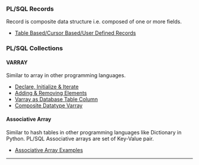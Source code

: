 
### PL/SQL Records
Record is composite data structure i.e. composed of one or more fields.
+ [Table Based/Cursor Based/User Defined Records](https://github.com/shobhit-singh/PLSQL-Programs/blob/master/records.sql)

### PL/SQL Collections

#### VARRAY
Similar to array in other programming languages. 
+ [Declare, Initialize & Iterate](https://github.com/shobhit-singh/PLSQL-Programs/blob/master/varray_01.sql)
+ [Adding & Removing Elements](https://github.com/shobhit-singh/PLSQL-Programs/blob/master/varray_02.sql)
+ [Varray as Database Table Column](https://github.com/shobhit-singh/PLSQL-Programs/blob/master/varray_03.sql)
+ [Composite Datatype Varray](https://github.com/shobhit-singh/PLSQL-Programs/blob/master/varray_04.sql)

#### Associative Array 
Similar to hash tables in other programming languages like Dictionary in Python. PL/SQL Associative arrays are set of Key-Value pair. 
+ [Associative Array Examples](https://github.com/shobhit-singh/PLSQL-Programs/blob/master/associative_array.sql)
___
